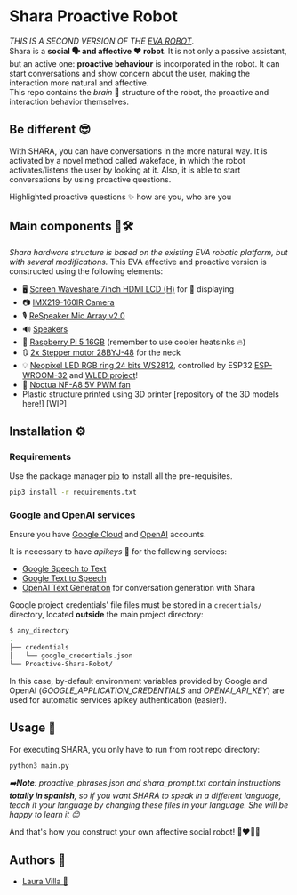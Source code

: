 # Shara Proactive Robot
*THIS IS A SECOND VERSION OF THE [EVA ROBOT](https://github.com/Laura-VFA/Affective-Proactive-EVA-Robot)*.  
Shara is a **social 🗣 and affective ❤️ robot**. It is not only a passive assistant, but an active one: **proactive behaviour** is incorporated in the robot. It can start conversations and show concern about the user, making the interaction more natural and affective.  
This repo contains the *brain* 🧠 structure of the robot, the proactive and interaction behavior themselves.

## Be different 😎
With SHARA, you can have conversations in the more natural way. It is activated by a novel method called wakeface, in which the robot activates/listens the user by looking at it. Also, it is able to start conversations by using proactive questions.

Highlighted proactive questions ✨ how are you, who are you

## Main components 🤖🛠️

*Shara hardware structure is based on the existing EVA robotic platform, but with several modifications.* This EVA affective and proactive version is constructed using the following elements:
- 🖥️ [Screen Waveshare 7inch HDMI LCD (H)](https://www.waveshare.com/7inch-HDMI-LCD-H.htm) for 👀 displaying
- 📷 [IMX219-160IR Camera](https://www.waveshare.com/wiki/IMX219-160IR_Camera) 
- 🎙️ [ReSpeaker Mic Array v2.0](https://wiki.seeedstudio.com/ReSpeaker_Mic_Array_v2.0/)
- 🔊 [Speakers](https://www.waveshare.com/8ohm-5w-speaker.htm)
- 🤖 [Raspberry Pi 5 16GB](https://www.waveshare.com/raspberry-pi-5.htm?sku=30141) (remember to use cooler heatsinks 🔥)
- 🔃 [2x Stepper motor 28BYJ-48](https://www.prometec.net/motor-28byj-48/) for the neck
- 💡 [Neopixel LED RGB ring 24 bits WS2812](https://www.amazon.es/Anillo-WS2812-l%C3%A1mpara-controladores-integrados/dp/B07QLMPV6S?__mk_es_ES=%C3%85M%C3%85%C5%BD%C3%95%C3%91&crid=VI4O367CVZVS&keywords=neopixel+24&qid=1673225765&sprefix=neopixel+24%2Caps%2C110&sr=8-27), controlled by ESP32 [ESP-WROOM-32](https://www.amazon.es/AZDelivery-ESP-WROOM-32-Bluetooth-Desarrollo-Incluido/dp/B071P98VTG?th=1) and [WLED project](https://github.com/wled-dev/WLED)!
- 🪭 [Noctua NF-A8 5V PWM fan](https://www.amazon.es/dp/B07DXMF32M?ref=cm_sw_r_cso_wa_apan_dp_FS4FP477BN7KAVQ29CQG)
- Plastic structure printed using 3D printer [repository of the 3D models here!] [WIP]

## Installation ⚙️

### Requirements

Use the package manager [pip](https://pip.pypa.io/en/stable/) to install all the pre-requisites.

```bash
pip3 install -r requirements.txt
```

### Google and OpenAI services
Ensure you have [Google Cloud](https://console.cloud.google.com/) and [OpenAI](https://platform.openai.com/) accounts.  

It is necessary to have *apikeys* 🔑 for the following services:
- [Google Speech to Text](https://cloud.google.com/speech-to-text/docs/libraries)
- [Google Text to Speech](https://cloud.google.com/text-to-speech/docs/libraries)
- [OpenAI Text Generation](https://platform.openai.com/docs/guides/text-generation) for conversation generation with Shara

Google project credentials' file files must be stored in a ```credentials/``` directory, located **outside** the main project directory:
```bash
$ any_directory
.
├── credentials
│   └── google_credentials.json
└── Proactive-Shara-Robot/
```
In this case, by-default environment variables provided by Google and OpenAI (*GOOGLE_APPLICATION_CREDENTIALS* and *OPENAI_API_KEY*) are used for automatic services apikey authentication (easier!).


## Usage 🚀

For executing SHARA, you only have to run from root repo directory:
```bash
python3 main.py
```
*➡️**Note**: proactive_phrases.json and shara_prompt.txt contain instructions **totally in spanish**, so if you want SHARA to speak in a different language, teach it your language by changing these files in your language. She will be happy to learn it 😊*

And that's how you construct your own affective social robot! 🤖❤️👩🏻


## Authors 📝
- [Laura Villa 🦁](https://github.com/Laura-VFA)
